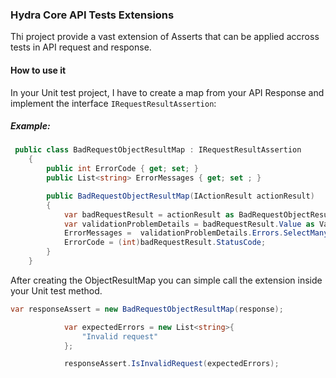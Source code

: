 ### Hydra Core API Tests Extensions

Thi project provide a vast extension of Asserts that can be applied accross tests in API request and response.

#### How to use it

In your Unit test project, I have to create a map from your API Response and implement the interface ```IRequestResultAssertion```:

##### Example:
```c#
 public class BadRequestObjectResultMap : IRequestResultAssertion
    {
        public int ErrorCode { get; set; }
        public List<string> ErrorMessages { get; set ; }

        public BadRequestObjectResultMap(IActionResult actionResult)
        {
            var badRequestResult = actionResult as BadRequestObjectResult;
            var validationProblemDetails = badRequestResult.Value as ValidationProblemDetails;
            ErrorMessages =  validationProblemDetails.Errors.SelectMany(a => a.Value).ToList();
            ErrorCode = (int)badRequestResult.StatusCode;
        }
    }
```
After creating the ObjectResultMap you can simple call the extension inside your Unit test method.
```c#
var responseAssert = new BadRequestObjectResultMap(response);

            var expectedErrors = new List<string>{
                "Invalid request"
            };

            responseAssert.IsInvalidRequest(expectedErrors);
```
